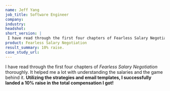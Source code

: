 ```yaml
---
name: Jeff Yang
job_title: Software Engineer
company: 
industry: 
headshot: 
short_version: | 
 I have read through the first four chapters of Fearless Salary Negotiation thoroughly. It helped me a lot with understanding the salaries and the game behind it. Utilizing the strategies and email templates, I successfully landed **a 10% raise in the total compensation I got!**
product: Fearless Salary Negotiation
result_summary: 10% raise.
case_study_url: 
---
```


I have read through the first four chapters of _Fearless Salary Negotiation_ thoroughly. It helped me a lot with understanding the salaries and the game behind it. **Utilizing the strategies and email templates, I successfully landed a 10% raise in the total compensation I got!**